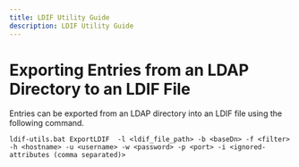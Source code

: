 ```yaml
---
title: LDIF Utility Guide
description: LDIF Utility Guide
---
```


# Exporting Entries from an LDAP Directory to an LDIF File

Entries can be exported from an LDAP directory into an LDIF file using the following command. 

`ldif-utils.bat ExportLDIF  -l <ldif_file_path> -b <baseDn> -f <filter> -h <hostname> -u <username> -w <password> -p <port> -i <ignored-attributes (comma separated)>`
